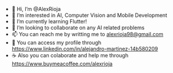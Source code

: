 - 👋 Hi, I’m @AlexRioja
- 👀 I’m interested in AI, Computer Vision and Mobile Development
- 🌱 I’m currently learning Flutter!
- 💞️ I’m looking to collaborate on any AI related problems
- 📫 You can reach me by writting me to alexrioja98@gmail.com
- 📎 You can access my profile through https://www.linkedin.com/in/alejandro-martinez-14b580209
- ☕ Also you can colaborate and help me through https://www.buymeacoffee.com/alexrioja

<!---
AlexRioja/AlexRioja is a ✨ special ✨ repository because its `README.md` (this file) appears on your GitHub profile.
You can click the Preview link to take a look at your changes.
--->
